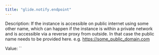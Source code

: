 ```yaml
---
title: "glide.notify.endpoint"
---
```


Description: If the instance is accessible on public internet using some other name, which can happen if the instance is within a private network and is accessible via a reverse proxy from outside. In that case the public name needs to be provided here. e.g. https://some_public_domain.com

Value: ``